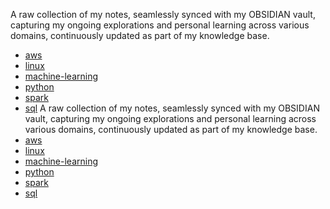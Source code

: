 A raw collection of my notes, seamlessly synced with my OBSIDIAN vault, capturing my ongoing explorations and personal learning across various domains, continuously updated as part of my knowledge base.
- [aws](./tags/aws)
- [linux](./tags/linux)
- [machine-learning](./tags/machine-learning)
- [python](./tags/python)
- [spark](./tags/spark)
- [sql](./tags/sql)
A raw collection of my notes, seamlessly synced with my OBSIDIAN vault, capturing my ongoing explorations and personal learning across various domains, continuously updated as part of my knowledge base.
- [aws](./tags/aws)
- [linux](./tags/linux)
- [machine-learning](./tags/machine-learning)
- [python](./tags/python)
- [spark](./tags/spark)
- [sql](./tags/sql)
